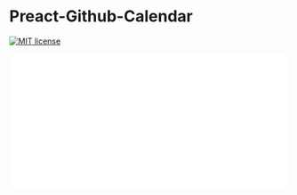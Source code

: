# Preact-Github-Calendar
[![MIT license](http://img.shields.io/badge/license-MIT-brightgreen.svg)](http://opensource.org/licenses/MIT)

<p align="center">
  <img src="https://github.com/ryanchristian4427/preact-github-calendar/blob/master/media/carbon.svg?raw=true">
</p>
<br/><br/>
